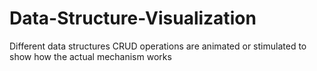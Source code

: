 # Data-Structure-Visualization
Different data structures CRUD operations are animated or stimulated to show how the actual mechanism works
